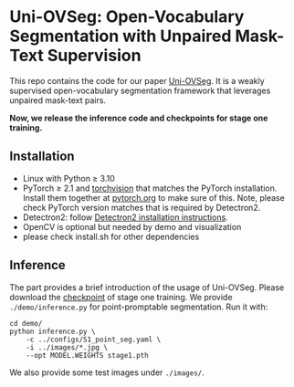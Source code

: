 # Uni-OVSeg: Open-Vocabulary Segmentation with Unpaired Mask-Text Supervision

This repo contains the code for our paper [Uni-OVSeg](https://derrickwang005.github.io/Uni-OVSeg.pytorch/).
It is a weakly supervised open-vocabulary segmentation framework that leverages unpaired mask-text pairs.

<!-- Our code will be released soon! -->
**Now, we release the inference code and checkpoints for stage one training.**


## Installation
- Linux with Python ≥ 3.10
- PyTorch ≥ 2.1 and [torchvision](https://github.com/pytorch/vision/) that matches the PyTorch installation.
  Install them together at [pytorch.org](https://pytorch.org) to make sure of this. Note, please check
  PyTorch version matches that is required by Detectron2.
- Detectron2: follow [Detectron2 installation instructions](https://detectron2.readthedocs.io/tutorials/install.html).
- OpenCV is optional but needed by demo and visualization
- please check install.sh for other dependencies


## Inference
The part provides a brief introduction of the usage of Uni-OVSeg.
Please download the [checkpoint](https://drive.google.com/file/d/1LefU25dxFtuPQ5_oA-18_qwKbCQ8wiF9/view?usp=sharing) of stage one training.
We provide `./demo/inference.py` for point-promptable segmentation.
Run it with:

```
cd demo/
python inference.py \
    -c ../configs/S1_point_seg.yaml \
    -i ../images/*.jpg \
    --opt MODEL.WEIGHTS stage1.pth
```

We also provide some test images under `./images/`.